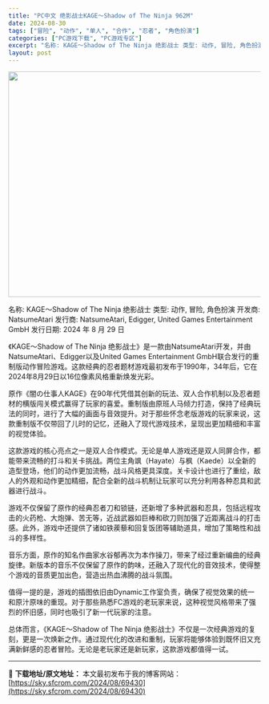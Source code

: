 ```yaml
---
title: "PC中文 绝影战士KAGE～Shadow of The Ninja 962M"
date: 2024-08-30
tags: ["冒险", "动作", "单人", "合作", "忍者", "角色扮演"]
categories: ["PC游戏下载", "PC游戏专区"]
excerpt: "名称: KAGE～Shadow of The Ninja 绝影战士 类型: 动作, 冒险, 角色扮演 开发商: NatsumeAtari 发行商: NatsumeAtari, Edigger, United Games Entertainment GmbH 发行日期: 2024 年 8 月 29 日&hellip;"
layout: post
---
```


<img class="aligncenter size-full wp-image-69431" src="https://sky.sfcrom.com/wp-content/uploads/2024/08/2024082923251611.webp" alt="" width="800" height="450" />

名称: KAGE～Shadow of The Ninja 绝影战士
类型: 动作, 冒险, 角色扮演
开发商: NatsumeAtari
发行商: NatsumeAtari, Edigger, United Games Entertainment GmbH
发行日期: 2024 年 8 月 29 日

《KAGE～Shadow of The Ninja 绝影战士》是一款由NatsumeAtari开发，并由NatsumeAtari、Edigger以及United Games Entertainment GmbH联合发行的重制版动作冒险游戏。这款经典的忍者题材游戏最初发布于1990年，34年后，它在2024年8月29日以16位像素风格重新焕发光彩。

原作《闇の仕事人KAGE》在90年代凭借其创新的玩法、双人合作机制以及忍者题材的横版闯关模式赢得了玩家的喜爱。重制版由原班人马倾力打造，保持了经典玩法的同时，进行了大幅的画面与音效提升。对于那些怀念老版游戏的玩家来说，这款重制版不仅带回了儿时的记忆，还融入了现代游戏技术，呈现出更加精细和丰富的视觉体验。

这款游戏的核心亮点之一是双人合作模式。无论是单人游戏还是双人同屏合作，都能带来流畅的打斗和关卡挑战。两位主角飒（Hayate）与枫（Kaede）以全新的造型登场，他们的动作更加流畅，战斗风格更具深度。关卡设计也进行了重绘，敌人的外观和动作更加精细，配合全新的战斗机制让玩家可以充分利用各种忍具和武器进行战斗。

游戏不仅保留了原作的经典忍者刀和锁链，还新增了多种武器和忍具，包括远程攻击的火药枪、大炮弹、苦无等，近战武器如巨棒和砍刀则加强了近距离战斗的打击感。此外，游戏中还提供了诸如铁蒺藜和回复饭团等辅助道具，增加了策略性和战斗的多样性。

音乐方面，原作的知名作曲家水谷郁再次为本作操刀，带来了经过重新编曲的经典旋律。新版本的音乐不仅保留了原作的韵味，还融入了现代化的音效技术，使得整个游戏的音质更加出色，营造出热血沸腾的战斗氛围。

值得一提的是，游戏的插图依旧由Dynamic工作室负责，确保了视觉效果的统一和原汁原味的重现。对于那些熟悉FC游戏的老玩家来说，这种视觉风格带来了强烈的怀旧感，同时也吸引了新一代玩家的注意。

总体而言，《KAGE～Shadow of The Ninja 绝影战士》不仅是一次经典游戏的复刻，更是一次焕新之作。通过现代化的改进和重制，玩家将能够体验到既怀旧又充满新鲜感的忍者冒险。无论是老玩家还是新玩家，这款游戏都值得一试。

---
📖 **下载地址/原文地址：** 本文最初发布于我的博客网站：[https://sky.sfcrom.com/2024/08/69430](https://sky.sfcrom.com/2024/08/69430)
